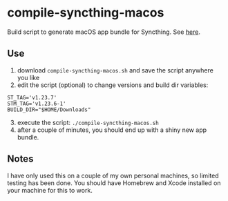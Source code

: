 # compile-syncthing-macos

Build script to generate macOS app bundle for Syncthing. See [here](https://github.com/syncthing/syncthing-macos/issues/200).

## Use

1. download `compile-syncthing-macos.sh` and save the script anywhere you like
2. edit the script (optional) to change versions and build dir variables:
```
ST_TAG='v1.23.7'
STM_TAG='v1.23.6-1'
BUILD_DIR="$HOME/Downloads" 
```
3. execute the script: `./compile-syncthing-macos.sh`
4. after a couple of minutes, you should end up with a shiny new app bundle.

## Notes

I have only used this on a couple of my own personal machines, so limited testing has been done. You should have Homebrew and Xcode installed on your machine for this to work.
